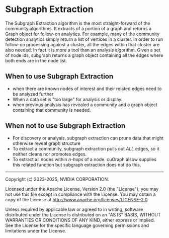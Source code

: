 # Subgraph Extraction

The Subgraph Extraction algorithm is the most straight-forward of the community algorithms. It extracts of a portion of a graph and returns a Graph object for follow-on analytics. For example, many of the community detection analytics simply return a list of vertices in a cluster. In order to run follow-on processing against a cluster, all the edges within that cluster are also needed. In fact it is more a tool than an analysis algorithm. Given a set of node ids, subgraph returns a graph object containing all the edges where both ends are in the node list.


## When to use Subgraph Extraction
* when there are known nodes of interest and their related edges need to be analyzed further
* When a data set is "too large" for analysis or display.
* when previous analysis has revealed a community and a graph object containing that community is needed.

## When not to use Subgraph Extraction
* For discovery or analysis, subgraph extraction can prune data that might otherwise reveal graph structure
* To extract a community, subgraph extraction pulls out _ALL_ edges, so it neither cleans nor promotes edges.
* To extract all nodes within _n-hops_ of a node. cuGraph alsow supplies this related function but subgraph extraction does not do this.


___
Copyright (c) 2023-2025, NVIDIA CORPORATION.

Licensed under the Apache License, Version 2.0 (the "License");  you may not use this file except in compliance with the License. You may obtain a copy of the License at http://www.apache.org/licenses/LICENSE-2.0

Unless required by applicable law or agreed to in writing, software distributed under the License is distributed on an "AS IS" BASIS, WITHOUT WARRANTIES OR CONDITIONS OF ANY KIND, either express or implied. See the License for the specific language governing permissions and limitations under the License.
